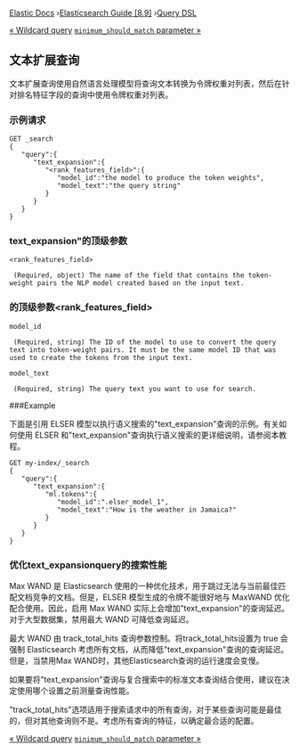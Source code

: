 

[Elastic Docs](/guide/) ›[Elasticsearch Guide [8.9]](index.md) ›[Query
DSL](query-dsl.md)

[« Wildcard query](query-dsl-wildcard-query.md) [`minimum_should_match`
parameter »](query-dsl-minimum-should-match.md)

## 文本扩展查询

文本扩展查询使用自然语言处理模型将查询文本转换为令牌权重对列表，然后在针对排名特征字段的查询中使用令牌权重对列表。

### 示例请求

    
    
    GET _search
    {
       "query":{
          "text_expansion":{
             "<rank_features_field>":{
                "model_id":"the model to produce the token weights",
                "model_text":"the query string"
             }
          }
       }
    }

### text_expansion"的顶级参数

`<rank_features_field>`

     (Required, object) The name of the field that contains the token-weight pairs the NLP model created based on the input text. 

### 的顶级参数<rank_features_field>

`model_id`

     (Required, string) The ID of the model to use to convert the query text into token-weight pairs. It must be the same model ID that was used to create the tokens from the input text. 
`model_text`

     (Required, string) The query text you want to use for search. 

###Example

下面是引用 ELSER 模型以执行语义搜索的"text_expansion"查询的示例。有关如何使用 ELSER 和"text_expansion"查询执行语义搜索的更详细说明，请参阅本教程。

    
    
    GET my-index/_search
    {
       "query":{
          "text_expansion":{
             "ml.tokens":{
                "model_id":".elser_model_1",
                "model_text":"How is the weather in Jamaica?"
             }
          }
       }
    }

### 优化text_expansionquery的搜索性能

Max WAND 是 Elasticsearch 使用的一种优化技术，用于跳过无法与当前最佳匹配文档竞争的文档。但是，ELSER 模型生成的令牌不能很好地与 MaxWAND 优化配合使用。因此，启用 Max WAND 实际上会增加"text_expansion"的查询延迟。对于大型数据集，禁用最大 WAND 可降低查询延迟。

最大 WAND 由 track_total_hits 查询参数控制。将track_total_hits设置为 true 会强制 Elasticsearch 考虑所有文档，从而降低"text_expansion"查询的查询延迟。但是，当禁用Max WAND时，其他Elasticsearch查询的运行速度会变慢。

如果要将"text_expansion"查询与复合搜索中的标准文本查询结合使用，建议在决定使用哪个设置之前测量查询性能。

"track_total_hits"选项适用于搜索请求中的所有查询，对于某些查询可能是最佳的，但对其他查询则不是。考虑所有查询的特征，以确定最合适的配置。

[« Wildcard query](query-dsl-wildcard-query.md) [`minimum_should_match`
parameter »](query-dsl-minimum-should-match.md)
